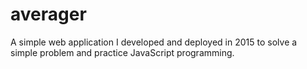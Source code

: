 # averager
A simple web application I developed and deployed in 2015 to solve a simple problem and practice JavaScript programming.
